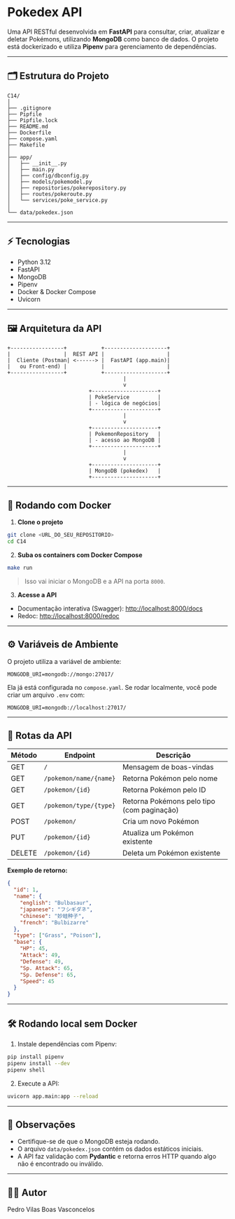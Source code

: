 # Pokedex API

Uma API RESTful desenvolvida em **FastAPI** para consultar, criar, atualizar e deletar Pokémons, utilizando **MongoDB** como banco de dados. O projeto está dockerizado e utiliza **Pipenv** para gerenciamento de dependências.

---

## 🗂 Estrutura do Projeto

```
C14/
│
├── .gitignore
├── Pipfile
├── Pipfile.lock
├── README.md
├── Dockerfile
├── compose.yaml
├── Makefile
│
├── app/
│   ├── __init__.py
│   ├── main.py
│   ├── config/dbconfig.py
│   ├── models/pokemodel.py
│   ├── repositories/pokerepository.py
│   ├── routes/pokeroute.py
│   └── services/poke_service.py
│
└── data/pokedex.json
```

---

## ⚡ Tecnologias

- Python 3.12
- FastAPI
- MongoDB
- Pipenv
- Docker & Docker Compose
- Uvicorn

---

## 🖼 Arquitetura da API

```
+-----------------+           +--------------------+
|                 |  REST API |                    |
|  Cliente (Postman| <------> |  FastAPI (app.main)|
|   ou Front-end) |           |                    |
+-----------------+           +--------------------+
                                     |
                                     v
                          +---------------------+
                          | PokeService         |
                          | - lógica de negócios|
                          +---------------------+
                                     |
                                     v
                          +---------------------+
                          | PokemonRepository   |
                          | - acesso ao MongoDB |
                          +---------------------+
                                     |
                                     v
                          +---------------------+
                          | MongoDB (pokedex)   |
                          +---------------------+
```

---

## 🐳 Rodando com Docker

1. **Clone o projeto**

```bash
git clone <URL_DO_SEU_REPOSITORIO>
cd C14
```

2. **Suba os containers com Docker Compose**

```bash
make run
```

> Isso vai iniciar o MongoDB e a API na porta `8000`.

3. **Acesse a API**

- Documentação interativa (Swagger): [http://localhost:8000/docs](http://localhost:8000/docs)
- Redoc: [http://localhost:8000/redoc](http://localhost:8000/redoc)

---

## ⚙️ Variáveis de Ambiente

O projeto utiliza a variável de ambiente:

```
MONGODB_URI=mongodb://mongo:27017/
```

Ela já está configurada no `compose.yaml`. Se rodar localmente, você pode criar um arquivo `.env` com:

```
MONGODB_URI=mongodb://localhost:27017/
```

---

## 🚀 Rotas da API

| Método | Endpoint               | Descrição                                  |
| ------ | ---------------------- | ------------------------------------------ |
| GET    | `/`                    | Mensagem de boas-vindas                    |
| GET    | `/pokemon/name/{name}` | Retorna Pokémon pelo nome                  |
| GET    | `/pokemon/{id}`        | Retorna Pokémon pelo ID                    |
| GET    | `/pokemon/type/{type}` | Retorna Pokémons pelo tipo (com paginação) |
| POST   | `/pokemon/`            | Cria um novo Pokémon                       |
| PUT    | `/pokemon/{id}`        | Atualiza um Pokémon existente              |
| DELETE | `/pokemon/{id}`        | Deleta um Pokémon existente                |

**Exemplo de retorno:**

```json
{
  "id": 1,
  "name": {
    "english": "Bulbasaur",
    "japanese": "フシギダネ",
    "chinese": "妙蛙种子",
    "french": "Bulbizarre"
  },
  "type": ["Grass", "Poison"],
  "base": {
    "HP": 45,
    "Attack": 49,
    "Defense": 49,
    "Sp. Attack": 65,
    "Sp. Defense": 65,
    "Speed": 45
  }
}
```

---

## 🛠 Rodando local sem Docker

1. Instale dependências com Pipenv:

```bash
pip install pipenv
pipenv install --dev
pipenv shell
```

2. Execute a API:

```bash
uvicorn app.main:app --reload
```

---

## 📝 Observações

- Certifique-se de que o MongoDB esteja rodando.
- O arquivo `data/pokedex.json` contém os dados estáticos iniciais.
- A API faz validação com **Pydantic** e retorna erros HTTP quando algo não é encontrado ou inválido.

---

## 👨‍💻 Autor

Pedro Vilas Boas Vasconcelos
